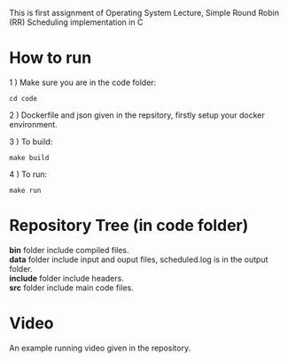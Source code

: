This is first assignment of Operating System Lecture, Simple Round Robin (RR) Scheduling implementation in C

# How to run
1 ) Make sure you are in the code folder:
```
cd code
```


2 ) Dockerfile and json given in the repsitory, firstly setup your docker environment.

3 ) To build:
```
make build
```
4 ) To run:
```
make run
```


# Repository Tree (in code folder)
**bin** folder include compiled files.<br>
**data** folder include input and ouput files, scheduled.log is in the output folder.<br>
**include** folder include headers.<br>
**src** folder include main code files.<br>

# Video
An example running video given in the repository. 

